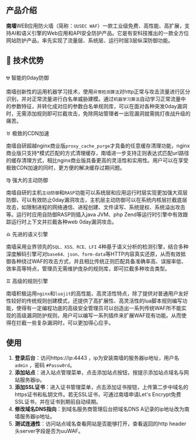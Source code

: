 ## 产品介绍

**南墙**WEB应用防火墙（简称：`UUSEC WAF`）一款工业级免费、高性能、高扩展，支持AI和语义引擎的Web应用和API安全防护产品。它是有安科技推出的一款全方位网站防护产品，率先实现了流量层、系统层、运行时层3层纵深防御功能。

## :dart: 技术优势
:ophiuchus: 智能的0day防御

南墙创新性的运用机器学习技术，使用`异常检测算法`对http正常与攻击流量进行区分识别，并对正常流量进行白名单威胁建模。通过`机器学习算法`自动学习正常流量中的参数特征，并转化成对应的参数白名单规则库，可以在面对各种突发0day漏洞时，无需添加规则即可拦截攻击，免除网站管理者一出现漏洞就需挑灯夜战升级的痛苦。

:taurus: 极致的CDN加速

南墙自研超越nginx商业版`proxy_cache_purge`才具备的任意缓存清理功能，nginx商业版只支持*模式匹配的方式清理缓存，南墙进一步支持正则表达式匹配url路径的缓存清理方式，相比nginx商业版具备更高的灵活性和实用性。用户可以在享受极致CDN加速的同时，更方便的解决缓存过期问题。

:virgo: 强大的主动防御

南墙自研的主机`主动防御`和`RASP`功能可以系统层和应用运行时层实现更加强大双层防御，可以有效防止0day漏洞攻击，主机层主动防御可以在系统内核层拦截底层攻击，如限制进程的网络通信、进程创建、文件读写、系统提权、系统溢出攻击等。运行时应用自防御RASP则插入java JVM、php Zend等运行时引擎中有效跟踪运行时上下文并拦截各种web 0day漏洞攻击。

:libra: 先进的语义引擎

南墙采用业界领先的`SQL、XSS、RCE、LFI` 4种基于语义分析的检测引擎，结合多种深度解码引擎可对`base64、json、form-data`等HTTP内容真实还原，从而有效抵御各种绕过WAF的攻击方式，并且相比传统正则匹配具备准确率高、误报率低、效率高等特点，管理员无需维护庞杂的规则库，即可拦截多种攻击类型。

:gemini: 高级的规则引擎

南墙积极运用`nginx`和`luajit`的高性能、高灵活性特点，除了提供对普通用户友好性较好的传统规则创建模式，还提供了高扩展性、高灵活性的lua脚本规则编写功能，使得有一定编程功底的高级安全管理员可以创造出一系列传统WAF所不能实现的高级漏洞防护规则，用户可以编写一系列插件来扩展WAF现有功能。从而使得在拦截一些复杂漏洞时，可以更加得心应手。

## 使用

1. **登录后台**：访问https://ip:4443 ，ip为安装南墙的服务器ip地址，用户名 `admin` ，密码 `#Passw0rd`。
2. **添加站点**：进入站点管理菜单，点击添加站点按钮，按提示添加站点域名与网站服务器ip。
3. **添加SSL证书**：进入证书管理菜单，点击添加证书按钮，上传第二步中域名的https证书和私钥文件。若无SSL证书，可通过南墙申请Let's Encrypt免费SSL证书，并在证书到期前自动续期。
4. **修改域名DNS指向**：到域名服务商管理后台把域名DNS A记录的ip地址改为南墙服务器ip地址。
5. **测试连通性**：访问站点域名查看网站是否能够打开，查看返回的http header头server字段是否为uuWAF。
